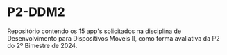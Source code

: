 # P2-DDM2
Repositório contendo os 15 app's solicitados na disciplina de Desenvolvimento para Dispositivos Móveis II, como forma avaliativa da P2 do 2º Bimestre de 2024.
